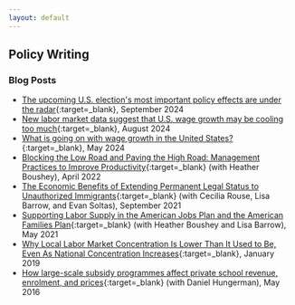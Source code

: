 ```yaml
---
layout: default
---
```

## Policy Writing

### Blog Posts
- [The upcoming U.S. election's most important policy effects are under the radar](https://equitablegrowth.org/the-upcoming-u-s-elections-most-important-policy-effects-are-under-the-radar/){:target=_blank}, September 2024
- [New labor market data suggest that U.S. wage growth may be cooling too much](https://equitablegrowth.org/new-labor-market-data-suggest-that-u-s-wage-growth-may-be-cooling-too-much/){:target=_blank}, August 2024
- [What is going on with wage growth in the United States?](https://equitablegrowth.org/what-is-going-on-with-wage-growth-in-the-united-states/){:target=_blank}, May 2024
- [Blocking the Low Road and Paving the High Road: Management Practices to Improve Productivity](https://www.whitehouse.gov/cea/written-materials/2022/04/06/blocking-the-low-road-and-paving-the-high-road-management-practices-to-improve-productivity/){:target=_blank} (with Heather Boushey), April 2022
- [The Economic Benefits of Extending Permanent Legal Status to Unauthorized Immigrants](https://www.whitehouse.gov/cea/blog/2021/09/17/the-economic-benefits-of-extending-permanent-legal-status-to-unauthorized-immigrants/){:target=_blank} (with Cecilia Rouse, Lisa Barrow, and Evan Soltas), September 2021
- [Supporting Labor Supply in the American Jobs Plan and the American Families Plan](https://www.whitehouse.gov/cea/blog/2021/05/28/supporting-labor-supply-in-the-american-jobs-plan-and-the-american-families-plan/){:target=_blank} (with Heather Boushey and Lisa Barrow), May 2021
- [Why Local Labor Market Concentration Is Lower Than It Used to Be, Even As National Concentration Increases](https://www.promarket.org/2019/01/02/why-local-labor-market-concentration-is-lower-than-it-used-to-be-even-as-national-concentration-increases/){:target=_blank}, January 2019
- [How large-scale subsidy programmes affect private school revenue, enrolment, and prices](https://voxeu.org/article/effects-private-school-subsidy-programmes-school-revenue-and-enrolment){:target=_blank} (with Daniel Hungerman), May 2016
